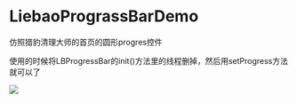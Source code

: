 # LiebaoPrograssBarDemo
仿照猎豹清理大师的首页的圆形progres控件

使用的时候将LBProgressBar的init()方法里的线程删掉，然后用setProgress方法就可以了

![](https://github.com/randomfree/LiebaoPrograssBarDemo/raw/master/gif/QQ20170524-135817.gif)  
